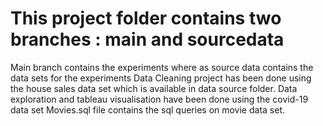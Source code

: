 # This project folder contains two branches : main and sourcedata
Main branch contains the experiments where as source data contains the data sets for the experiments
Data Cleaning project has been done using the house sales data set which is available in data source folder.
Data exploration and tableau visualisation have been done using the covid-19 data set
Movies.sql file contains the sql queries on movie data set.
